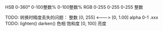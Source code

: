 HSB 0-360° 0-100整数% 0-100整数%
RGB 0-255 0-255 0-255 整数

TODO:
转换时精度丢失的问题： 整数 [0, 255] <---> [0, 1.00]
alpha 0-1 .xxx
TODO:
lighten()
darken()
色相 饱和度 [0, 100]  亮度